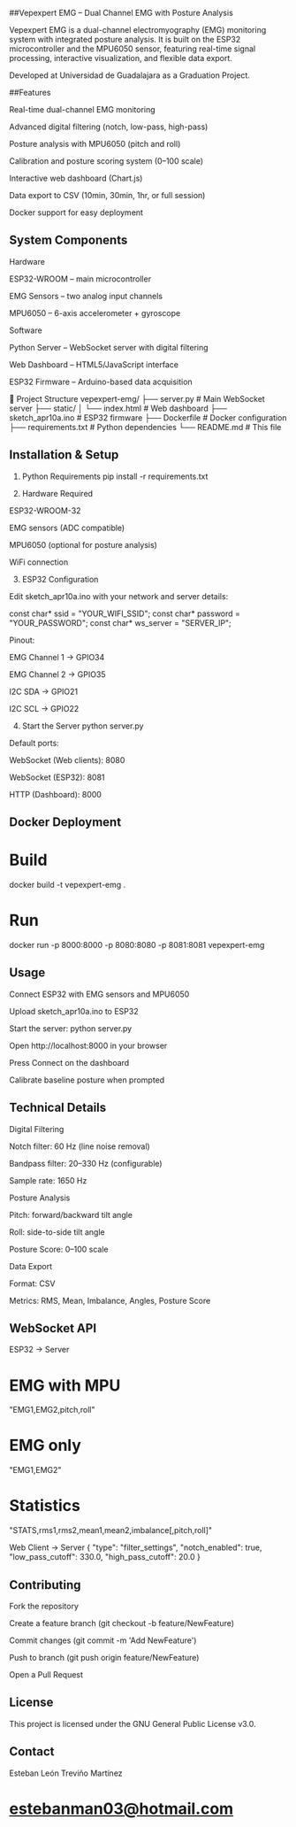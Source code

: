 ##Vepexpert EMG – Dual Channel EMG with Posture Analysis

Vepexpert EMG is a dual-channel electromyography (EMG) monitoring system with integrated posture analysis. It is built on the ESP32 microcontroller and the MPU6050 sensor, featuring real-time signal processing, interactive visualization, and flexible data export.

 Developed at Universidad de Guadalajara as a Graduation Project.

 ##Features

Real-time dual-channel EMG monitoring

Advanced digital filtering (notch, low-pass, high-pass)

Posture analysis with MPU6050 (pitch and roll)

Calibration and posture scoring system (0–100 scale)

Interactive web dashboard (Chart.js)

Data export to CSV (10min, 30min, 1hr, or full session)

Docker support for easy deployment

## System Components
Hardware

ESP32-WROOM – main microcontroller

EMG Sensors – two analog input channels

MPU6050 – 6-axis accelerometer + gyroscope

Software

Python Server – WebSocket server with digital filtering

Web Dashboard – HTML5/JavaScript interface

ESP32 Firmware – Arduino-based data acquisition

📂 Project Structure
vepexpert-emg/
├── server.py              # Main WebSocket server
├── static/
│   └── index.html         # Web dashboard
├── sketch_apr10a.ino      # ESP32 firmware
├── Dockerfile             # Docker configuration
├── requirements.txt       # Python dependencies
└── README.md              # This file

## Installation & Setup
1. Python Requirements
pip install -r requirements.txt

2. Hardware Required

ESP32-WROOM-32

EMG sensors (ADC compatible)

MPU6050 (optional for posture analysis)

WiFi connection

3. ESP32 Configuration

Edit sketch_apr10a.ino with your network and server details:

const char* ssid = "YOUR_WIFI_SSID";
const char* password = "YOUR_PASSWORD";
const char* ws_server = "SERVER_IP";


Pinout:

EMG Channel 1 → GPIO34

EMG Channel 2 → GPIO35

I2C SDA → GPIO21

I2C SCL → GPIO22

4. Start the Server
python server.py


Default ports:

WebSocket (Web clients): 8080

WebSocket (ESP32): 8081

HTTP (Dashboard): 8000

## Docker Deployment
# Build
docker build -t vepexpert-emg .

# Run
docker run -p 8000:8000 -p 8080:8080 -p 8081:8081 vepexpert-emg

## Usage

Connect ESP32 with EMG sensors and MPU6050

Upload sketch_apr10a.ino to ESP32

Start the server: python server.py

Open http://localhost:8000 in your browser

Press Connect on the dashboard

Calibrate baseline posture when prompted

## Technical Details
Digital Filtering

Notch filter: 60 Hz (line noise removal)

Bandpass filter: 20–330 Hz (configurable)

Sample rate: 1650 Hz

Posture Analysis

Pitch: forward/backward tilt angle

Roll: side-to-side tilt angle

Posture Score: 0–100 scale

Data Export

Format: CSV

Metrics: RMS, Mean, Imbalance, Angles, Posture Score

## WebSocket API
ESP32 → Server
# EMG with MPU
"EMG1,EMG2,pitch,roll"

# EMG only
"EMG1,EMG2"

# Statistics
"STATS,rms1,rms2,mean1,mean2,imbalance[,pitch,roll]"

Web Client → Server
{
  "type": "filter_settings",
  "notch_enabled": true,
  "low_pass_cutoff": 330.0,
  "high_pass_cutoff": 20.0
}

## Contributing

Fork the repository

Create a feature branch (git checkout -b feature/NewFeature)

Commit changes (git commit -m 'Add NewFeature')

Push to branch (git push origin feature/NewFeature)

Open a Pull Request

## License

This project is licensed under the GNU General Public License v3.0.

## Contact

Esteban León Treviño Martínez
# estebanman03@hotmail.com
